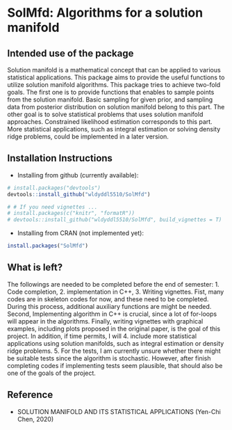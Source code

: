 
# SolMfd: Algorithms for a solution manifold

## Intended use of the package

Solution manifold is a mathematical concept that can be applied to
various statistical applications. This package aims to provide the
useful functions to utilize solution manifold algorithms. This package
tries to achieve two-fold goals. The first one is to provide functions
that enables to sample points from the solution manifold. Basic sampling
for given prior, and sampling data from posterior distribution on
solution manifold belong to this part. The other goal is to solve
statistical problems that uses solution manifold approaches. Constrained
likelihood estimation corresponds to this part. More statistical
applications, such as integral estimation or solving density ridge
problems, could be implemented in a later version.

## Installation Instructions

-   Installing from github (currently available):

``` r
# install.packages("devtools")
devtools::install_github("wldyddl5510/SolMfd")

# # If you need vignettes ...
# install.packages(c("knitr", "formatR"))
# devtools::install_github("wldyddl5510/SolMfd", build_vignettes = T)
```

-   Installing from CRAN (not implemented yet):

``` r
install.packages("SolMfd")
```

## What is left?

The followings are needed to be completed before the end of semester: 1.
Code completion, 2. implementation in C++, 3. Writing vignettes. Fist,
many codes are in skeleton codes for now, and these need to be
completed. During this process, additional auxiliary functions are might
be needed. Second, Implementing algorithm in C++ is crucial, since a lot
of for-loops will appear in the algorithms. Finally, writing vignettes
with graphical examples, including plots proposed in the original paper,
is the goal of this project. In addition, if time permits, I will 4.
include more statistical applications using solution manifolds, such as
integral estimation or density ridge problems. 5. For the tests, I am
currently unsure whether there might be suitable tests since the
algorithm is stochastic. However, after finish completing codes if
implementing tests seem plausible, that should also be one of the goals
of the project.

## Reference

-   SOLUTION MANIFOLD AND ITS STATISTICAL APPLICATIONS (Yen-Chi
    Chen, 2020)

